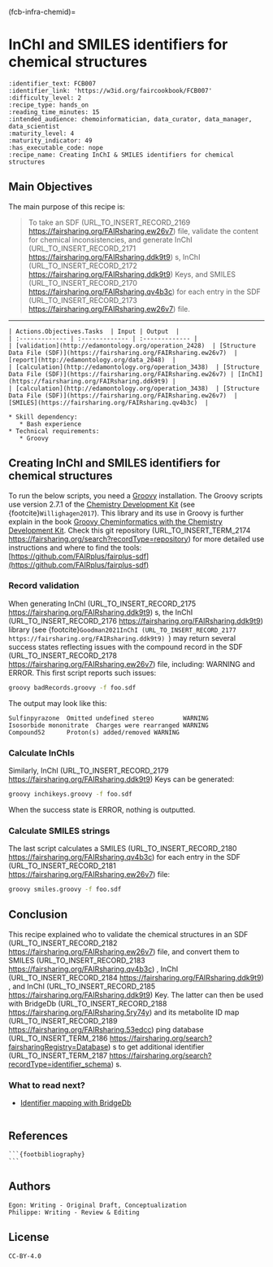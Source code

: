 (fcb-infra-chemid)=
# InChI and SMILES identifiers for chemical structures



````{panels_fairplus}
:identifier_text: FCB007
:identifier_link: 'https://w3id.org/faircookbook/FCB007'
:difficulty_level: 2
:recipe_type: hands_on
:reading_time_minutes: 15
:intended_audience: chemoinformatician, data_curator, data_manager, data_scientist  
:maturity_level: 4
:maturity_indicator: 49
:has_executable_code: nope
:recipe_name: Creating InChI & SMILES identifiers for chemical structures 
```` 

## Main Objectives

The main purpose of this recipe is:

> To take an SDF (URL_TO_INSERT_RECORD_2169 https://fairsharing.org/FAIRsharing.ew26v7)  file, validate the content for chemical inconsistencies, and generate
> InChI (URL_TO_INSERT_RECORD_2171 https://fairsharing.org/FAIRsharing.ddk9t9) s, InChI (URL_TO_INSERT_RECORD_2172 https://fairsharing.org/FAIRsharing.ddk9t9) Keys, and SMILES (URL_TO_INSERT_RECORD_2170 https://fairsharing.org/FAIRsharing.qv4b3c)  for each entry in the SDF (URL_TO_INSERT_RECORD_2173 https://fairsharing.org/FAIRsharing.ew26v7)  file.

---

```{tabbed} FAIRification Objectives, Inputs and Outputs
| Actions.Objectives.Tasks  | Input | Output  |
| :------------- | :------------- | :------------- |
| [validation](http://edamontology.org/operation_2428)  | [Structure Data File (SDF)](https://fairsharing.org/FAIRsharing.ew26v7)  | [report](http://edamontology.org/data_2048)  |
| [calculation](http://edamontology.org/operation_3438)  | [Structure Data File (SDF)](https://fairsharing.org/FAIRsharing.ew26v7) | [InChI](https://fairsharing.org/FAIRsharing.ddk9t9) |
| [calculation](http://edamontology.org/operation_3438)  | [Structure Data File (SDF)](https://fairsharing.org/FAIRsharing.ew26v7)  | [SMILES](https://fairsharing.org/FAIRsharing.qv4b3c)  |
```
```{tabbed} Requirements
* Skill dependency:
   * Bash experience
* Technical requirements:
   * Groovy
```

## Creating InChI and SMILES identifiers for chemical structures

To run the below scripts, you need a [Groovy](https://groovy.apache.org/download.html) installation.
The Groovy scripts use version 2.7.1 of the [Chemistry Development Kit](https://cdk.github.io/)
(see {footcite}`Willighagen2017`). This library and its use in Groovy is further explain in
the book [Groovy Cheminformatics with the Chemistry Development Kit](https://egonw.github.io/cdkbook/).
Check this git repository (URL_TO_INSERT_TERM_2174 https://fairsharing.org/search?recordType=repository)  for more detailed use instructions and where to find the tools:
[https://github.com/FAIRplus/fairplus-sdf](https://github.com/FAIRplus/fairplus-sdf)

### Record validation

When generating InChI (URL_TO_INSERT_RECORD_2175 https://fairsharing.org/FAIRsharing.ddk9t9) s, the InChI (URL_TO_INSERT_RECORD_2176 https://fairsharing.org/FAIRsharing.ddk9t9)  library (see {footcite}`Goodman2021InChI (URL_TO_INSERT_RECORD_2177 https://fairsharing.org/FAIRsharing.ddk9t9) `) may return several success states reflecting issues with
the compound record in the SDF (URL_TO_INSERT_RECORD_2178 https://fairsharing.org/FAIRsharing.ew26v7)  file, including: WARNING and ERROR. This first script reports such issues:

```bash
groovy badRecords.groovy -f foo.sdf
```

The output may look like this:

```
Sulfinpyrazone  Omitted undefined stereo        WARNING
Isosorbide mononitrate  Charges were rearranged WARNING
Compound52      Proton(s) added/removed WARNING
```

### Calculate InChls

Similarly, InChI (URL_TO_INSERT_RECORD_2179 https://fairsharing.org/FAIRsharing.ddk9t9) Keys can be generated:

```bash
groovy inchikeys.groovy -f foo.sdf
```

When the success state is ERROR, nothing is outputted.

### Calculate SMILES strings

The last script calculates a SMILES (URL_TO_INSERT_RECORD_2180 https://fairsharing.org/FAIRsharing.qv4b3c)  for each entry in the SDF (URL_TO_INSERT_RECORD_2181 https://fairsharing.org/FAIRsharing.ew26v7)  file:

```bash
groovy smiles.groovy -f foo.sdf
```

## Conclusion

This recipe explained who to validate the chemical structures in an SDF (URL_TO_INSERT_RECORD_2182 https://fairsharing.org/FAIRsharing.ew26v7)  file,
and convert them to SMILES (URL_TO_INSERT_RECORD_2183 https://fairsharing.org/FAIRsharing.qv4b3c) , InChI (URL_TO_INSERT_RECORD_2184 https://fairsharing.org/FAIRsharing.ddk9t9) , and InChI (URL_TO_INSERT_RECORD_2185 https://fairsharing.org/FAIRsharing.ddk9t9) Key. The latter can then be used
with BridgeDb (URL_TO_INSERT_RECORD_2188 https://fairsharing.org/FAIRsharing.5ry74y)  and its metabolite ID map (URL_TO_INSERT_RECORD_2189 https://fairsharing.org/FAIRsharing.53edcc) ping database (URL_TO_INSERT_TERM_2186 https://fairsharing.org/search?fairsharingRegistry=Database) s to get additional identifier (URL_TO_INSERT_TERM_2187 https://fairsharing.org/search?recordType=identifier_schema) s.

### What to read next?

* [Identifier mapping with BridgeDb](https://w3id.org/faircookbook/FCB017)

````{rdmkit_panel}
````


## References

````{dropdown} **References**
```{footbibliography}
```
````

## Authors

````{authors_fairplus}
Egon: Writing - Original Draft, Conceptualization
Philippe: Writing - Review & Editing
````


## License

````{license_fairplus}
CC-BY-4.0
````

